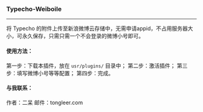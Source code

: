 ### Typecho-Weiboile
---

将 Typecho 的附件上传至新浪微博云存储中，无需申请appid，不占用服务器大小，可永久保存，只需只需一个不会登录的微博小号即可。

#### 使用方法：
第一步：下载本插件，放在 `usr/plugins/` 目录中；
第二步：激活插件；
第三步：填写微博小号等等配置；
第四步：完成。

#### 与我联系：
作者：二呆
邮件：tongleer.com
